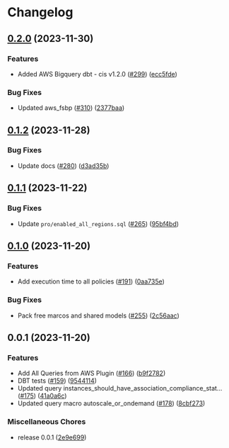 # Changelog

## [0.2.0](https://github.com/cloudquery/policies-premium/compare/transformation-aws-compliance-premium-v0.1.2...transformation-aws-compliance-premium-v0.2.0) (2023-11-30)


### Features

* Added AWS Bigquery dbt - cis v1.2.0 ([#299](https://github.com/cloudquery/policies-premium/issues/299)) ([ecc5fde](https://github.com/cloudquery/policies-premium/commit/ecc5fdec4cac7056ceeee412f303cbfcf695483e))


### Bug Fixes

* Updated aws_fsbp ([#310](https://github.com/cloudquery/policies-premium/issues/310)) ([2377baa](https://github.com/cloudquery/policies-premium/commit/2377baabb3d515bdf5564f4ae08b151d57938ed3))

## [0.1.2](https://github.com/cloudquery/policies-premium/compare/transformation-aws-compliance-premium-v0.1.1...transformation-aws-compliance-premium-v0.1.2) (2023-11-28)


### Bug Fixes

* Update docs ([#280](https://github.com/cloudquery/policies-premium/issues/280)) ([d3ad35b](https://github.com/cloudquery/policies-premium/commit/d3ad35bc6ac54875e124632194e38b04e490bec9))

## [0.1.1](https://github.com/cloudquery/policies-premium/compare/transformation-aws-compliance-premium-v0.1.0...transformation-aws-compliance-premium-v0.1.1) (2023-11-22)


### Bug Fixes

* Update `pro/enabled_all_regions.sql` ([#265](https://github.com/cloudquery/policies-premium/issues/265)) ([95bf4bd](https://github.com/cloudquery/policies-premium/commit/95bf4bdffcd1104343f3a632ee65e40af0b68c41))

## [0.1.0](https://github.com/cloudquery/policies-premium/compare/transformation-aws-compliance-premium-v0.0.1...transformation-aws-compliance-premium-v0.1.0) (2023-11-20)


### Features

* Add execution time to all policies ([#191](https://github.com/cloudquery/policies-premium/issues/191)) ([0aa735e](https://github.com/cloudquery/policies-premium/commit/0aa735ee397a1f290a1226df378e25d4050289f9))


### Bug Fixes

* Pack free marcos and shared models ([#255](https://github.com/cloudquery/policies-premium/issues/255)) ([2c56aac](https://github.com/cloudquery/policies-premium/commit/2c56aac6e484872f50d0b27b57ff1407da5c5621))

## 0.0.1 (2023-11-20)


### Features

* Add All Queries from AWS Plugin ([#166](https://github.com/cloudquery/policies-premium/issues/166)) ([b9f2782](https://github.com/cloudquery/policies-premium/commit/b9f2782357af336480ab51f5497cd64b6b71a81d))
* DBT tests ([#159](https://github.com/cloudquery/policies-premium/issues/159)) ([9544114](https://github.com/cloudquery/policies-premium/commit/9544114af0cf08fbf6e2c18f32fc609c9b5e0bf3))
* Updated query instances_should_have_association_compliance_stat… ([#175](https://github.com/cloudquery/policies-premium/issues/175)) ([41a0a6c](https://github.com/cloudquery/policies-premium/commit/41a0a6c1e5bc233f6d0ee8692ea932d67f32bf1d))
* Updated query macro autoscale_or_ondemand ([#178](https://github.com/cloudquery/policies-premium/issues/178)) ([8cbf273](https://github.com/cloudquery/policies-premium/commit/8cbf2730b4fd05f6fb69aa26855fa560955818a6))


### Miscellaneous Chores

* release 0.0.1 ([2e9e699](https://github.com/cloudquery/policies-premium/commit/2e9e6995991e12f4e6df7b73e6f7d662b0f56430))
